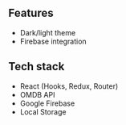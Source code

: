 ## Features

- Dark/light theme
- Firebase integration

## Tech stack

- React (Hooks, Redux, Router)
- OMDB API
- Google Firebase
- Local Storage
